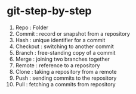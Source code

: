 # git-step-by-step

1.  Repo      : Folder
2.  Commit    : record or snapshot from a repository
3.  Hash      : unique identifier for a commit
4.  Checkout  : switching to another commit
5.  Branch    : free-standing copy of a commit
6.  Merge     : joining two branches together
7.  Remote    : reference to a repository
8.  Clone     : taking a repository from a remote
9.  Push      : sending commits to the repository
10. Pull      : fetching a commits from repository
